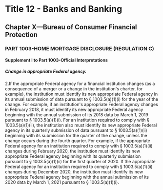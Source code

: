 
# Title 12 - Banks and Banking
## Chapter X—Bureau of Consumer Financial Protection
### PART 1003-HOME MORTGAGE DISCLOSURE (REGULATION C)
#### Supplement I to Part 1003-Official Interpretations
##### Change in appropriate Federal agency.

2.If the appropriate Federal agency for a financial institution changes (as a consequence of a merger or a change in the institution's charter, for example), the institution must identify its new appropriate Federal agency in its annual submission of data pursuant to § 1003.5(a)(1)(i) for the year of the change. For example, if an institution's appropriate Federal agency changes in February 2018, it must identify its new appropriate Federal agency beginning with the annual submission of its 2018 data by March 1, 2019 pursuant to § 1003.5(a)(1)(i). For an institution required to comply with § 1003.5(a)(1)(ii), the institution also must identify its new appropriate Federal agency in its quarterly submission of data pursuant to § 1003.5(a)(1)(ii) beginning with its submission for the quarter of the change, unless the change occurs during the fourth quarter. For example, if the appropriate Federal agency for an institution required to comply with § 1003.5(a)(1)(ii) changes during February 2020, the institution must identify its new appropriate Federal agency beginning with its quarterly submission pursuant to § 1003.5(a)(1)(ii) for the first quarter of 2020. If the appropriate Federal agency for an institution required to comply with § 1003.5(a)(1)(ii) changes during December 2020, the institution must identify its new appropriate Federal agency beginning with the annual submission of its 2020 data by March 1, 2021 pursuant to § 1003.5(a)(1)(i).
